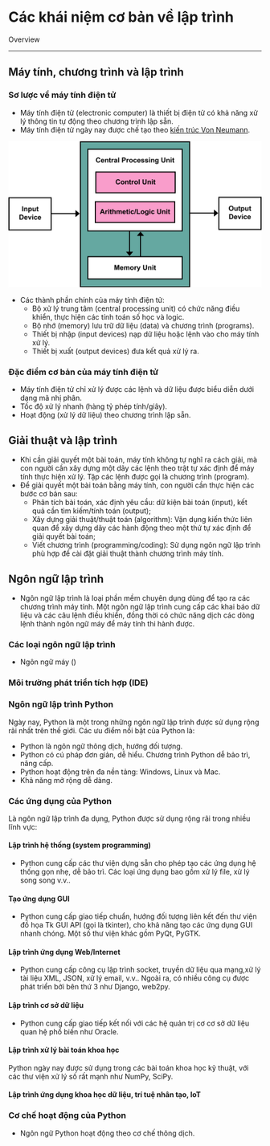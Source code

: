 # Các khái niệm cơ bản về lập trình

Overview

---

## Máy tính, chương trình và lập trình

### Sơ lược về máy tính điện tử

- Máy tính điện tử (electronic computer) là thiết bị điện tử có khả năng xử lý thông tin tự động theo chương trình lập sẵn.
- Máy tính điện tử ngày nay được chế tạo theo [kiến trúc Von Neumann](https://en.wikipedia.org/wiki/Von_Neumann_architecture).

[![Von Neumann architecture](img/Von_Neumann_Architecture.svg)](https://en.wikipedia.org/wiki/Von_Neumann_architecture#/media/File:Von_Neumann_Architecture.svg)

- Các thành phần chính của máy tính điện tử:
    - Bộ xử lý trung tâm (central processing unit) có chức năng điều khiển, thực hiện các tính toán số học và logic.
    - Bộ nhớ (memory) lưu trữ dữ liệu (data) và chương trình (programs).
    - Thiết bị nhập (input devices) nạp dữ liệu hoặc lệnh vào cho máy tính xử lý.
    - Thiết bị xuất (output devices) đưa kết quả xử lý ra.

### Đặc điểm cơ bản của máy tính điện tử

- Máy tính điện tử chỉ xử lý được các lệnh và dữ liệu được biểu diễn dưới dạng mã nhị phân.
- Tốc độ xử lý nhanh (hàng tỷ phép tính/giây).
- Hoạt động (xử lý dữ liệu) theo chương trình lập sẵn.

## Giải thuật và lập trình

- Khi cần giải quyết một bài toán, máy tính không tự nghĩ ra cách giải, mà con người cần xây dựng một dãy các lệnh theo trật tự xác định để máy tính thực hiện xử lý. Tập các lệnh được gọi là chương trình (program).
- Để giải quyết một bài toán bằng máy tính, con người cần thực hiện các bước cơ bản sau:
    - Phân tích bài toán, xác định yêu cầu: dữ kiện bài toán (input), kết quả cần tìm kiếm/tính toán (output);
    - Xây dựng giải thuật/thuật toán (algorithm): Vận dụng kiến thức liên quan để xây dựng dãy các hành động theo một thứ tự xác định để giải quyết bài toán;
    - Viết chương trình (programming/coding): Sử dụng ngôn ngữ lập trình phù hợp để cài đặt giải thuật thành chương trình máy tính.

## Ngôn ngữ lập trình

- Ngôn ngữ lập trình là loại phần mềm chuyên dụng dùng để tạo ra các chương trình máy tính. Một ngôn ngữ lập trình cung cấp các khai báo dữ liệu và các câu lệnh điều khiển, đồng thời có chức năng dịch các dòng lệnh thành ngôn ngữ máy để máy tính thi hành được.

### Các loại ngôn ngữ lập trình

- Ngôn ngữ máy ()

### Môi trường phát triển tích hợp (IDE)

### Ngôn ngữ lập trình Python

Ngày nay, Python là một trong những ngôn ngữ lập trình được sử dụng rộng rãi nhất trên thế giới. Các ưu điểm nổi bật của Python là:

- Python là ngôn ngữ thông dịch, hướng đối tượng.
- Python có cú pháp đơn giản, dễ hiểu. Chương trình Python dễ bảo trì, nâng cấp.
- Python hoạt động trên đa nền tảng: Windows, Linux và Mac.
- Khả năng mở rộng dễ dàng.

### Các ứng dụng của Python

Là ngôn ngữ lập trình đa dụng, Python được sử dụng rộng rãi trong nhiều lĩnh vực:

#### Lập trình hệ thống (system programming)
- Python cung cấp các thư viện dựng sẵn cho phép tạo các ứng dụng hệ thống gọn nhẹ, dễ bảo trì. Các loại ứng dụng bao gồm xử lý file, xử lý song song v.v..

#### Tạo ứng dụng GUI
- Python cung cấp giao tiếp chuẩn, hướng đối tượng liên kết đến thư viện đồ họa Tk GUI API (gọi là tkinter), cho khả năng tạo các ứng dụng GUI nhanh chóng. Một số thư viện khác gồm PyQt, PyGTK.

#### Lập trình ứng dụng Web/Internet
- Python cung cấp công cụ lập trình socket, truyền dữ liệu qua mạng,xử lý tài liệu XML, JSON, xử lý email, v.v..
Ngoài ra, có nhiều công cụ được phát triển bởi bên thứ 3 như Django, web2py.

#### Lập trình cơ sở dữ liệu

- Python cung cấp giao tiếp kết nối với các hệ quản trị cơ cơ sở dữ liệu quan hệ phổ biến như Oracle.

#### Lập trình xử lý bài toán khoa học

Python ngày nay được sử dụng trong các bài toán khoa học kỹ thuật, với các thư viện xử lý số rất mạnh như NumPy, SciPy.

#### Lập trình ứng dụng khoa học dữ liệu, trí tuệ nhân tạo, IoT

### Cơ chế hoạt động của Python

- Ngôn ngữ Python hoạt động theo cơ chế thông dịch. 
